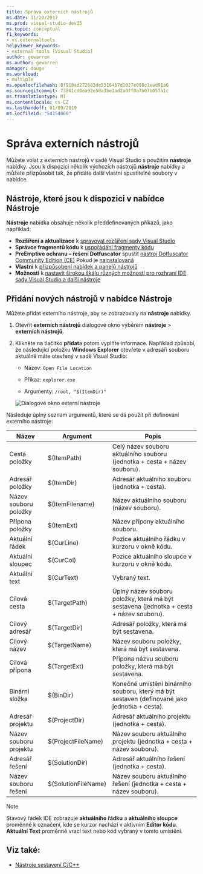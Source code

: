 ```yaml
---
title: Správa externích nástrojů
ms.date: 11/20/2017
ms.prod: visual-studio-dev15
ms.topic: conceptual
f1_keywords:
- vs.externaltools
helpviewer_keywords:
- external tools [Visual Studio]
author: gewarren
ms.author: gewarren
manager: douge
ms.workload:
- multiple
ms.openlocfilehash: 8f918ad272683de5316467d1027e098c1ead91a6
ms.sourcegitcommit: 73861cd0ea92e50a3be1ad2a0ff0a7b07b057a1c
ms.translationtype: MT
ms.contentlocale: cs-CZ
ms.lasthandoff: 01/09/2019
ms.locfileid: "54154060"
---
```

# <a name="manage-external-tools"></a>Správa externích nástrojů

Můžete volat z externích nástrojů v sadě Visual Studio s použitím **nástroje** nabídky. Jsou k dispozici několik výchozích nástrojů **nástroje** nabídky a můžete přizpůsobit tak, že přidáte další vlastní spustitelné soubory v nabídce.

## <a name="tools-available-on-the-tools-menu"></a>Nástroje, které jsou k dispozici v nabídce Nástroje

**Nástroje** nabídka obsahuje několik předdefinovaných příkazů, jako například:

* **Rozšíření a aktualizace** k [spravovat rozšíření sady Visual Studio](finding-and-using-visual-studio-extensions.md)
* **Správce fragmentů kódu** k [uspořádání fragmenty kódu](code-snippets.md)
* **PreEmptive ochranu – řešení Dotfuscator** spustit [nástroj Dotfuscator Community Edition (CE)](dotfuscator/index.md) Pokud je [nainstalovaná](dotfuscator/install.md)
* **Vlastní** k [přizpůsobení nabídek a panelů nástrojů](how-to-customize-menus-and-toolbars-in-visual-studio.md)
* **Možnosti** k [nastavit širokou škálu různých možností pro rozhraní IDE sady Visual Studio a další nástroje](reference/options-dialog-box-visual-studio.md)

## <a name="add-new-tools-to-the-tools-menu"></a>Přidání nových nástrojů v nabídce Nástroje

Můžete přidat externího nástroje, aby se zobrazovaly na **nástroje** nabídky.

1. Otevřít **externích nástrojů** dialogové okno výběrem **nástroje** > **externích nástrojů**.

1. Klikněte na tlačítko **přidat**a potom vyplňte informace. Například způsobí, že následující položku **Windows Explorer** otevřete v adresáři souboru aktuálně máte otevřený v sadě Visual Studio:

   * Název: `Open File Location`

   * Příkaz: `explorer.exe`

   * Argumenty: `/root, "$(ItemDir)"`

   ![Dialogové okno externí nástroje](media/external-tools-dialog.png)

Následuje úplný seznam argumentů, které se dá použít při definování externího nástroje:

|Název|Argument|Popis|
|----------|--------------|-----------------|
|Cesta položky|$(ItemPath)|Celý název souboru aktuálního souboru (jednotka + cesta + název souboru).|
|Adresář položky|$(ItemDir)|Adresář aktuálního souboru (jednotka + cesta).|
|Název souboru položky|$(ItemFilename)|Název aktuálního souboru (název souboru).|
|Přípona položky|$(ItemExt)|Název přípony aktuálního souboru.|
|Aktuální řádek|$(CurLine)|Pozice aktuálního řádku v kurzoru v okně kódu.|
|Aktuální sloupec|$(CurCol)|Pozice aktuálního sloupce v kurzoru v okně kódu.|
|Aktuální text|$(CurText)|Vybraný text.|
|Cílová cesta|$(TargetPath)|Úplný název souboru položky, která má být sestavena (jednotka + cesta + název souboru).|
|Cílový adresář|$(TargetDir)|Adresář položky, která má být sestavena.|
|Cílový název|$(TargetName)|Název souboru položky, která má být sestavena.|
|Cílová přípona|$(TargetExt)|Přípona názvu souboru položky, která má být sestavena.|
|Binární složka|$(BinDir)|Konečné umístění binárního souboru, který má být sestaven (definované jako jednotka + cesta).|
|Adresář projektu|$(ProjectDir)|Adresář aktuálního projektu (jednotka + cesta).|
|Název souboru projektu|$(ProjectFileName)|Název souboru aktuálního projektu (jednotka + cesta + název souboru).|
|Adresář řešení|$(SolutionDir)|Adresář aktuálního řešení (jednotka + cesta).|
|Název souboru řešení|$(SolutionFileName)|Název souboru aktuálního řešení (jednotka + cesta + název souboru).|

> [!NOTE]
> Stavový řádek IDE zobrazuje **aktuálního řádku** a **aktuálního sloupce** proměnné k označení, kde se kurzor nachází v aktivním **Editor kódu**. **Aktuální Text** proměnné vrací text nebo kód vybraný v tomto umístění.

## <a name="see-also"></a>Viz také:

- [Nástroje sestavení C/C++](/cpp/build/reference/c-cpp-build-tools)
